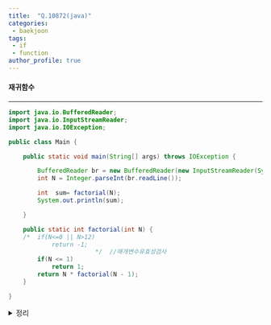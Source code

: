 ```yaml
---
title:  "Q.10872(java)"
categories:
 - baekjoon
tags:
 - if  
 - function
author_profile: true
---
```

#### 재귀함수

* * *
~~~java
import java.io.BufferedReader;
import java.io.InputStreamReader;
import java.io.IOException;

public class Main {

    public static void main(String[] args) throws IOException {

        BufferedReader br = new BufferedReader(new InputStreamReader(System.in));
        int N = Integer.parseInt(br.readLine());

        int  sum= factorial(N);
        System.out.println(sum);

    }

    public static int factorial(int N) {
    /*  if(N<=0 || N>12)
            return -1;  
                        */  //매개변수유효성검사
        if(N <= 1)
            return 1;
        return N * factorial(N - 1);
    }

}
~~~

<details>
<summary>정리</summary>
- 재귀함수: 자기자신을 호출, 무한반복, 조건문이 필수적 <br>
- 반복문(for)보다 수행시간이 오래걸리긴 하지만 논리적간결함이 있기에 사용 (코드가 단순해지고 알아보기 쉬움, 오류 발생확률 낮고, 수정 용이)<br>
- 'Stack Overflow Error' 발생 -> 매개변수 유효성검사 중요
 </details><br>
